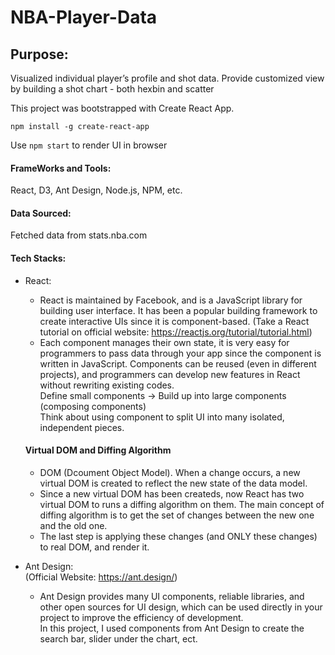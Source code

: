 # NBA-Player-Data
## Purpose: 
Visualized individual player’s profile and shot data. Provide customized view by building a shot chart - both hexbin and scatter

This project was bootstrapped with Create React App.
```
npm install -g create-react-app 
```
Use ``` npm start ``` to render UI in browser

#### FrameWorks and Tools:
React, D3, Ant Design, Node.js, NPM, etc.

#### Data Sourced: 
Fetched data from stats.nba.com

#### Tech Stacks:
- React:
  - React is maintained by Facebook, and is a JavaScript library for building user interface. It has been a popular building framework to create interactive UIs since it is component-based.
  (Take a React tutorial on official website: https://reactjs.org/tutorial/tutorial.html)
  - Each component manages their own state, it is very easy for programmers to pass data through your app since the component is written in JavaScript. Components can be reused (even in different projects), and programmers can develop new features in React without rewriting existing codes.<br>
  Define small components -> Build up into large components (composing components)<br>
  Think about using component to split UI into many isolated, independent pieces. 
  
  #### Virtual DOM and Diffing Algorithm
  - DOM (Dcoument Object Model). When a change occurs, a new virtual DOM is created to reflect the new state of the data model.
  - Since a new virtual DOM has been createds, now React has two virtual DOM to runs a diffing algorithm on them. The main concept of diffing algorithm is to get the set of changes between the new one and the old one. 
  - The last step is applying these changes (and ONLY these changes) to real DOM, and render it.
  
  
- Ant Design:<br>
(Official Website: https://ant.design/)
  - Ant Design provides many UI components, reliable libraries, and other open sources for UI design, which can be used directly in your project to improve the efficiency of development. <br>
  In this project, I used components from Ant Design to create the search bar, slider under the chart, ect.<br>

